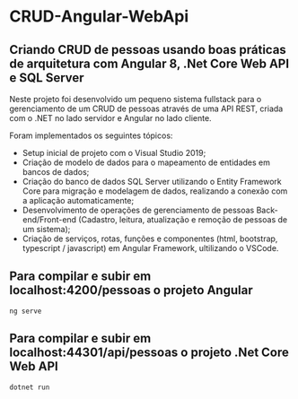 # CRUD-Angular-WebApi
<h2>Criando CRUD de pessoas usando boas práticas de arquitetura com Angular 8, .Net Core Web API e SQL Server</h2>

Neste projeto foi desenvolvido um pequeno sistema fullstack para o gerenciamento de um CRUD de pessoas através de uma API REST, criada com o .NET no lado servidor e Angular no lado cliente.

Foram implementados os seguintes tópicos:

* Setup inicial de projeto com o Visual Studio 2019;
* Criação de modelo de dados para o mapeamento de entidades em bancos de dados;
* Criação do banco de dados SQL Server utilizando o Entity Framework Core para migração e modelagem de dados, realizando a conexão com a aplicação automaticamente;
* Desenvolvimento de operações de gerenciamento de pessoas Back-end/Front-end (Cadastro, leitura, atualização e remoção de pessoas de um sistema);
* Criação de serviços, rotas, funções e componentes (html, bootstrap, typescript / javascript) em Angular Framework, ultilizando o VSCode.

<h2>Para compilar e subir em localhost:4200/pessoas o projeto Angular</h2>

```
ng serve
```

<h2>Para compilar e subir em localhost:44301/api/pessoas o projeto .Net Core Web API</h2>

```
dotnet run
```
